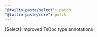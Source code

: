 ```yaml
---
"@twilio-paste/select": patch
"@twilio-paste/core": patch
---
```


[Select] Improved TsDoc type annotations
